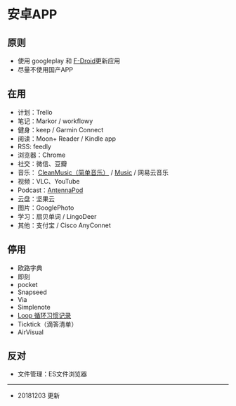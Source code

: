 # 安卓APP

## 原则

- 使用 googleplay 和 [F-Droid](https://f-droid.org/)更新应用
- 尽量不使用国产APP

## 在用

- 计划：Trello
- 笔记：Markor / workflowy
- 健身：keep / Garmin Connect
- 阅读：Moon+ Reader / Kindle app
- RSS: feedly
- 浏览器：Chrome
- 社交：微信、豆瓣
- 音乐： [CleanMusic（简单音乐）](https://play.google.com/store/apps/details?id=com.myskyspark.music)  / [Music](https://f-droid.org/en/packages/com.maxfour.music/) / 网易云音乐
- 视频：VLC、YouTube
- Podcast：[AntennaPod](https://play.google.com/store/apps/details?id=de.danoeh.antennapod)
- 云盘：坚果云
- 图片：GooglePhoto
- 学习：扇贝单词 / LingoDeer
- 其他：支付宝 / Cisco AnyConnet

## 停用

- 欧路字典
- 即刻
- pocket
- Snapseed
- Via
- Simplenote
- [Loop 循环习惯记录](https://play.google.com/store/apps/details?id=org.isoron.uhabits)
-  Ticktick（滴答清单）
- AirVisual

## 反对

- 文件管理：ES文件浏览器

---

- 20181203 更新